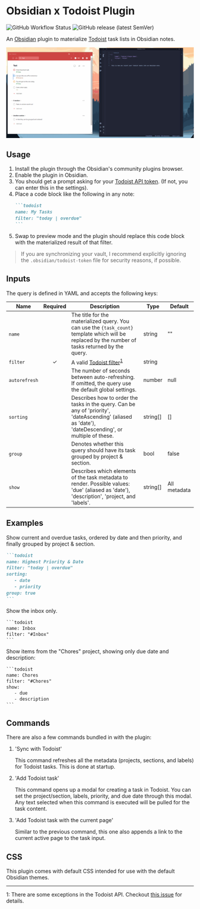 # Obsidian x Todoist Plugin

![GitHub Workflow Status](https://img.shields.io/github/actions/workflow/status/jamiebrynes7/obsidian-todoist-plugin/premerge.yml?branch=develop&style=for-the-badge) ![GitHub release (latest SemVer)](https://img.shields.io/github/v/release/jamiebrynes7/obsidian-todoist-plugin?style=for-the-badge)

An [Obsidian](https://obsidian.md/) plugin to materialize [Todoist](https://todoist.com/) task lists in Obsidian notes.

![Example gif](./assets/obsidian-todoist-sync.gif)

## Usage

1. Install the plugin through the Obsidian's community plugins browser.
2. Enable the plugin in Obsidian.
3. You should get a prompt asking for your [Todoist API token](https://todoist.com/prefs/integrations). (If not, you can enter this in the settings).
4. Place a code block like the following in any note:
   ````markdown
   ```todoist
   name: My Tasks
   filter: "today | overdue"
   ```
   ````
5. Swap to preview mode and the plugin should replace this code block with the materialized result of that filter.

> If you are synchronizing your vault, I recommend explicitly ignoring the `.obsidian/todoist-token` file for security reasons, if possible.

## Inputs

The query is defined in YAML and accepts the following keys:

| Name          | Required | Description                                                                                                                                           | Type     | Default      |
| ------------- | :------: | ----------------------------------------------------------------------------------------------------------------------------------------------------- | -------- | ------------ |
| `name`        |          | The title for the materialized query. You can use the `{task_count}` template which will be replaced by the number of tasks returned by the query.    | string   | ""           |
| `filter`      |    ✓     | A valid [Todoist filter](https://get.todoist.help/hc/en-us/articles/205248842-Filters)<sup>[1](#footnote-1)</sup>                                     | string   |              |
| `autorefresh` |          | The number of seconds between auto-refreshing. If omitted, the query use the default global settings.                                                 | number   | null         |
| `sorting`     |          | Describes how to order the tasks in the query. Can be any of 'priority', 'dateAscending' (aliased as 'date'), 'dateDescending', or multiple of these. | string[] | []           |
| `group`       |          | Denotes whether this query should have its task grouped by project & section.                                                                         | bool     | false        |
| `show`        |          | Describes which elements of the task metadata to render. Possible values: 'due' (aliased as 'date'), 'description', 'project, and 'labels'.           | string[] | All metadata |

## Examples

Show current and overdue tasks, ordered by date and then priority, and finally grouped by project & section.

````markdown
```todoist
name: Highest Priority & Date
filter: "today | overdue"
sorting:
   - date
   - priority
group: true
```
````

Show the inbox only.

````
```todoist
name: Inbox
filter: "#Inbox"
```
````

Show items from the "Chores" project, showing only due date and description:

````
```todoist
name: Chores
filter: "#Chores"
show:
   - due
   - description
```
````

## Commands

There are also a few commands bundled in with the plugin:

1. 'Sync with Todoist'

   This command refreshes all the metadata (projects, sections, and labels) for Todoist tasks. This is done at startup.

2. 'Add Todoist task'

   This command opens up a modal for creating a task in Todoist. You can set the project/section, labels, priority, and due date through this modal. Any text selected when this command is executed will be pulled for the task content.

3. 'Add Todoist task with the current page'

   Similar to the previous command, this one also appends a link to the current active page to the task input.

## CSS

This plugin comes with default CSS intended for use with the default Obsidian themes.

---

<a name="footnote-1">1</a>: There are some exceptions in the Todoist API. Checkout [this issue](https://github.com/jamiebrynes7/obsidian-todoist-plugin/issues/34) for details.
